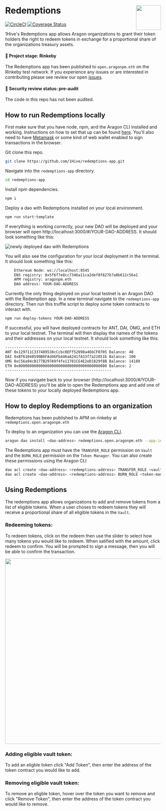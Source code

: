 # Redemptions <img align="right" src="https://github.com/1Hive/website/blob/master/website/static/img/bee.png" height="80px" />

[![CircleCI](https://circleci.com/gh/1Hive/redemptions-app.svg?style=svg)](https://circleci.com/gh/1Hive/redemptions-app)
[![Coverage Status](https://coveralls.io/repos/github/1Hive/redemptions-app/badge.svg?branch=master&service=github)](https://coveralls.io/github/1Hive/redemptions-app?branch=master&service=github)

1Hive's Redemptions app allows Aragon organizations to grant their token holders the right to redeem tokens in exchange for a proportional share of the organizations treasury assets.

#### 🐲 Project stage: Rinkeby

The Redemptions app has been published to `open.aragonpm.eth` on the Rinkeby test network. If you experience any issues or are interested in contributing please see review our open [issues](https://github.com/1hive/redemptions/issues).

#### 🚨 Security review status: pre-audit

The code in this repo has not been audited.


## How to run Redemptions locally

First make sure that you have node, npm, and the Aragon CLI installed and working. Instructions on how to set that up can be found [here](https://hack.aragon.org/docs/cli-intro.html). You'll also need to have [Metamask](https://metamask.io) or some kind of web wallet enabled to sign transactions in the browser.

Git clone this repo.

```sh
git clone https://github.com/1Hive/redemptions-app.git
```

Navigate into the `redemptions-app` directory.

```sh
cd redemptions-app
```

Install npm dependencies.

```sh
npm i
```

Deploy a dao with Redemptions installed on your local environment.
```sh
npm run start:template
```

If everything is working correctly, your new DAO will be deployed and your browser will open http://localhost:3000/#/YOUR-DAO-ADDRESS. It should look something like this: 

![newly deployed dao with Redemptions](https://i.imgur.com/Kixxqr0.png)

You will also see the configuration for your local deployment in the terminal. It should look something like this:

```sh
    Ethereum Node: ws://localhost:8545
    ENS registry: 0x5f6f7e8cc7346a11ca2def8f827b7a0b612c56a1
    APM registry: aragonpm.eth
    DAO address: YOUR-DAO-ADDRESS
```

Currently the only thing deployed on your local testnet is an Aragon DAO with the Redemption app. In a new terminal navigate to the `redemptions-app` directory. Then run this truffle script to deploy some token contracts to interact with.

```sh
npm run deploy-tokens YOUR-DAO-ADDRESS
```

If successful, you will have deployed contracts for ANT, DAI, OMG, and ETH to your local testnet. The terminal will then display the names of the tokens and their addresses on your local testnet. It should look something like this:

```sh
------------------------------------------------
ANT 0x129711C337489538cCcbc0EFf52098a46bCF0705 Balance: 40
DAI 0xBf61048590B6FAd46Fb446aA241fA33f7a22851b Balance: 100
OMG 0xC56a94cB177B297A9f4fe11781CE4E2eD1829f8B Balance: 14189
ETH 0x0000000000000000000000000000000000000000 Balance: 2
------------------------------------------------
```

Now if you navigate back to your browser (http://localhost:3000/#/YOUR-DAO-ADDRESS) you'll be able to open the Redemptions app and add one of these tokens to your locally deployed Redemptions app. 



## How to deploy Redemptions to an organization

Redemptions has been published to APM on rinkeby at `redemptions.open.aragonpm.eth`

To deploy to an organization you can use the [Aragon CLI](https://hack.aragon.org/docs/cli-intro.html).

```sh
aragon dao install <dao-address> redemptions.open.aragonpm.eth --app-init-args <vault-address> <token-manager-address>
```

The Redemptions app must have the `TRANSFER_ROLE` permission on `Vault` and the `BURN_ROLE` permission on the `Token Manager`. You can also create these permissions using the Aragon CLI

```sh
dao acl create <dao-address> <redemptions-address> TRANSFER_ROLE <vault-address> <voting-address> --environment aragon:rinkeby
dao acl create <dao-address> <redemptions-address> BURN_ROLE <token-manager-address> <voting-address> --environment aragon:rinkeby
```

## Using Redemptions

The redemptions app allows organizations to add and remove tokens from a list of eligible tokens. When a user choses to redeem tokens they will receive a proportional share of all eligible tokens in the `Vault`.

### Redeeming tokens:

To redeem tokens, click on the redeem then use the slider to select how many tokens you would like to redeem. When satified with the amount, click redeem to confirm. You will be prompted to sign a message, then you will be able to confirm the transaction.

<p align="center">
    <img src="https://raw.githubusercontent.com/1Hive/redemptions-app/master/docs/resources/redeem.gif" width="600" />
</p>

### Adding eligible vault token:

To add an eligble token click "Add Token", then enter the address of the token contract you would like to add.

### Removing eligible vault token:

To remove an eligble token, hover over the token you want to remove and click "Remove Token", then enter the address of the token contract you would like to remove.

